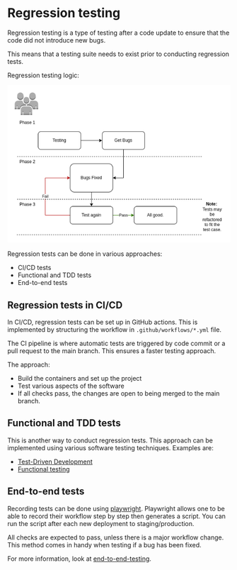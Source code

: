 # Regression testing

Regression testing is a type of testing after a code update to ensure that the code did not introduce new bugs.

This means that a testing suite needs to exist prior to conducting regression tests.

Regression testing logic:

![regression testing logic](./img/drawio/regression-testing.drawio.png)

Regression tests can be done in various approaches:

- CI/CD tests
- Functional and TDD tests
- End-to-end tests

## Regression tests in CI/CD
In CI/CD, regression tests can be set up in GitHub actions.
This is implemented by structuring the workflow in `.github/workflows/*.yml` file.

The CI pipeline is where automatic tests are triggered by code commit or a pull request to the main branch.
This ensures a faster testing approach.

The approach:

- Build the containers and set up the project
- Test various aspects of the software
- If all checks pass, the changes are open to being merged to the main branch.

## Functional and TDD tests

This is another way to conduct regression tests.
This approach can be implemented using various software testing techniques.
Examples are:

- [Test-Driven Development](./tdd.md)
- [Functional testing](./functionaltesting.md)

## End-to-end tests

Recording tests can be done using [playwright](https://playwright.dev/).
Playwright allows one to be able to record their workflow step by step then generates a script.
You can run the script after each new deployment to staging/production.

All checks are expected to pass, unless there is a major workflow change.
This method comes in handy when testing if a bug has been fixed.

For more information, look at [end-to-end-testing](./end2endtesting.md#for-staging-tests).
